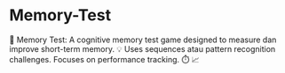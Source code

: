 # Memory-Test
🧠 Memory Test: A cognitive memory test game designed to measure dan improve short-term memory. 💡 Uses sequences atau pattern recognition challenges. Focuses on performance tracking. ⏱️ 📈
